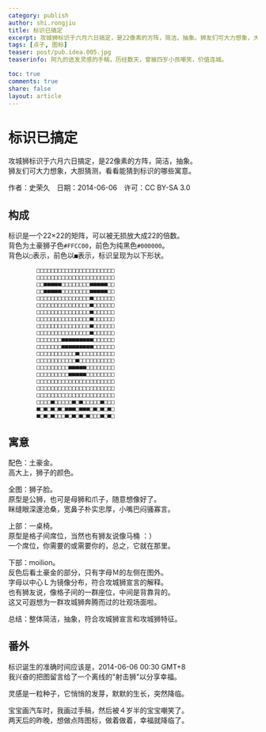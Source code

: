 ```yaml
---
category: publish
author: shi.rongjiu
title: 标识已搞定
excerpt: 攻城狮标识于六月六日搞定，是22像素的方阵，简洁，抽象。狮友们可大力想象，大胆猜测，看看能猜到标识的哪些寓意。
tags: [点子, 图标]
teaser: post/pub.idea.005.jpg
teaserinfo: 阿九的迸发灵感的手稿，历经数天，曾被四岁小孩嘲笑，价值连城。

toc: true
comments: true
share: false
layout: article
---
```


# 标识已搞定

攻城狮标识于六月六日搞定，是22像素的方阵，简洁，抽象。  
狮友们可大力想象，大胆猜测，看看能猜到标识的哪些寓意。

作者：史荣久　日期：2014-06-06　许可：CC BY-SA 3.0

## 构成

标识是一个22×22的矩阵，可以被无损放大成22的倍数。  
背色为土豪狮子色`#FFCC00`，前色为纯黑色`#000000`。  
背色以`□`表示，前色以`■`表示，标识呈现为以下形状。  


            □□□□□□□□□□□□□□□□□□□□□□  
            □□□□□□□□□□□□□□□□□□□□□□  
            □□■■■■■□□□□□□□□■■■■■□□  
            □□■■■■■□□□□□□□□■■■■■□□  
            □□□□□□□□□□□□□□□■□□□□□□  
            □□□□□□□□□□□□□□□■□□□□□□  
            □□□□□□□□□□□□□□□■□□□□□□  
            □□□□□□□□□□□□□□□■□□□□□□  
            □□□□□□□□□□□□□□□■□□□□□□  
            □□□□□□□□□□□□□□□■□□□□□□  
            □□□□□□□■■■■■■■■■□□□□□□  
            □□□□□□□■■■■■■■■■□□□□□□  
            □□□□□□□□□□□■□□□□□□□□□□  
            □□□□□□□□□□□■□□□□□□□□□□  
            □□□□□□□□□■■■■■□□□□□□□□  
            □□□□□□□□□■■■■■□□□□□□□□  
            □□□□□□□□□□□□□□□□□□□□□□  
            □□□□□□□□□□□□□□□□□□□□□□  
            □□□□□□□□□□□□□□□□□□□□□□  
            □□□□■□□□□□■□■□□□□□■□□□  
            ■□■□■□■□■■■□■■■□■□■□■□  
            ■□■□■□□□■□■□■□■□□□■□■□  


## 寓意

配色：土豪金。  
高大上，狮子的颜色。

全图：狮子脸。  
原型是公狮，也可是母狮和爪子，随意想像好了。  
眯缝眼深邃沧桑，宽鼻子朴实忠厚，小嘴巴闷骚寡言。

上部：一桌椅。  
原型是格子间席位，当然也有狮友说像马桶 ：）  
一个席位，你需要的或需要你的，总之，它就在那里。

下部：moilion。  
反色后看土豪金的部分，只有字母Ｍ的左侧在图外。  
字母以中心Ｌ为镜像分布，符合攻城狮宣言的解释。  
也有狮友说，像格子间的一群座位，中间是背靠背的。  
这又可遐想为一群攻城狮奔腾而过的壮观场面啦。

总结：整体简洁，抽象，符合攻城狮宣言和攻城狮特征。

## 番外

标识诞生的准确时间应该是，2014-06-06 00:30 GMT+8  
我兴奋的把图留言给了一个离线的"射击狮"以分享幸福。  

灵感是一粒种子，它悄悄的发芽，默默的生长，突然降临。

宝宝画汽车时，我画过手稿，然后被４岁半的宝宝嘲笑了。  
两天后的昨晚，想做点阵图标，做着做着，幸福就降临了。
